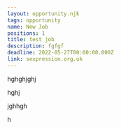 ```yaml
---
layout: opportunity.njk
tags: opportunity
name: New Job
positions: 1
title: test job
description: fgfgf
deadline: 2022-05-27T00:00:00.000Z
link: sexpression.org.uk
---
```

hghghjghj

hghj

jghhgh



h